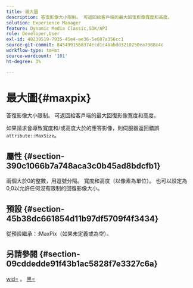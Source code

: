 ```yaml
---
title: 最大圖
description: 答復影像大小限制。 可返回給客戶端的最大回復影像寬度和高度。
solution: Experience Manager
feature: Dynamic Media Classic,SDK/API
role: Developer,User
exl-id: 48239519-7935-45e4-ae36-5e687a356cc1
source-git-commit: 8454991568374ecd1c4babdd3210250ea7988c4c
workflow-type: tm+mt
source-wordcount: '101'
ht-degree: 3%

---
```


# 最大圖{#maxpix}

答復影像大小限制。 可返回給客戶端的最大回復影像寬度和高度。

如果請求會導致寬度和/或高度大於的應答影像，則伺服器返回錯誤 `attribute::MaxSize`。

## 屬性 {#section-390c1066b7a748aca3c0b45ad8bdcfb1}

兩個大於0的整數，用逗號分隔。 寬度和高度（以像素為單位）。 也可以設定為0,0以允許任何沒有限制的回復影像大小。

## 預設 {#section-45b38dc661854d11b97df5709f4f3434}

從預設繼承：:MaxPix（如果未定義或為空）。

## 另請參閱 {#section-09cddedde91f43b1ac5828f7e3327c6a}

[wid=](../../../../../ir-api/http-protocol/image-rendering-api-ref/c-ir-http-protocol-ref/c-ir-http-protocol-command-reference/r-ir-wid.md#reference-b7e691b0624941168c94b2749ae233ec) 。 [黑=](../../../../../ir-api/http-protocol/image-rendering-api-ref/c-ir-http-protocol-ref/c-ir-http-protocol-command-reference/r-ir-hei.md#reference-1c08f60365a94417a39867c09cac5478)
